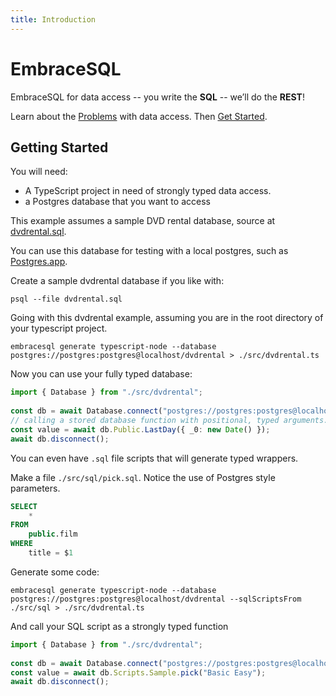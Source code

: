 ```yaml
---
title: Introduction
---
```


# EmbraceSQL

EmbraceSQL for data access -- you write the **SQL** -- we’ll do the **REST**!


Learn about the [Problems](./problems) with data access. Then [Get Started](#getting-started).

## Getting Started

You will need:

- A TypeScript project in need of strongly typed data access.
- a Postgres database that you want to access

This example assumes a sample DVD rental database, source at [dvdrental.sql](./dvdrental.sql).

You can use this database for testing with a local postgres, such as [Postgres.app](https://postgresapp.com).

Create a sample dvdrental database if you like with:

```shell
psql --file dvdrental.sql
```

Going with this dvdrental example, assuming you are in the root directory
of your typescript project.

```shell
embracesql generate typescript-node --database postgres://postgres:postgres@localhost/dvdrental > ./src/dvdrental.ts

```

Now you can use your fully typed database:

```typescript
import { Database } from "./src/dvdrental";
    
const db = await Database.connect("postgres://postgres:postgres@localhost:5432/dvdrental");
// calling a stored database function with positional, typed arguments.
const value = await db.Public.LastDay({ _0: new Date() });
await db.disconnect();
```

You can even have `.sql` file scripts that will generate typed wrappers.

Make a file `./src/sql/pick.sql`. Notice the use of Postgres style parameters.

```sql
SELECT
    *
FROM
    public.film
WHERE
    title = $1
```

Generate some code:

```shell
embracesql generate typescript-node --database postgres://postgres:postgres@localhost/dvdrental --sqlScriptsFrom ./src/sql > ./src/dvdrental.ts

```

And call your SQL script as a strongly typed function

```typescript
import { Database } from "./src/dvdrental";
    
const db = await Database.connect("postgres://postgres:postgres@localhost:5432/dvdrental");
const value = await db.Scripts.Sample.pick("Basic Easy");
await db.disconnect();
```